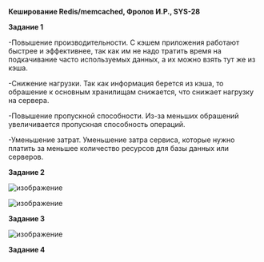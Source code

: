 **Кеширование Redis/memcached, Фролов И.Р., SYS-28**

**Задание 1**

-Повышение производительности. С кэшем приложения работают быстрее и эффективнее, так как им не надо тратить время на подкачивание часто используемых данных, а их можно взять тут же из кэша.

-Снижение нагрузки. Так как информация берется из кэша, то обрашение к основным хранилищам снижается, что снижает нагрузку на сервера.

-Повышение пропускной способности. Из-за меньших обрашений увеличивается пропускная способность операций.

-Уменьшение затрат. Уменьшение затра сервиса, которые нужно платить за меньшее количество ресурсов для базы данных или серверов.


**Задание 2**

![изображение](https://github.com/beast86m/11_2_redis_memcached/assets/47268167/dda9ac72-def5-4841-96ab-c422fa3dd613)

![изображение](https://github.com/beast86m/11_2_redis_memcached/assets/47268167/50165b1e-131d-473b-b956-3f124a3f96d5)


**Задание 3**

![изображение](https://github.com/beast86m/11_2_redis_memcached/assets/47268167/035f57c7-2ba5-43af-b2d4-0aef57d91b26)


**Задание 4**

